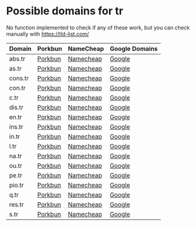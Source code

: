 # Possible domains for tr

No function implemented to check if any of these work, but you can check manually with https://tld-list.com/

| Domain | Porkbun | NameCheap | Google Domains |
|---|---|---|---|
| abs.tr | [Porkbun](https://porkbun.com/checkout/search?prb=e814663da1&tlds=&idnLanguage=&search=search&q=abs.tr) | [Namecheap](https://www.namecheap.com/domains/registration/results/?domain=abs.tr) | [Google](https://domains.google.com/registrar/search?searchTerm=abs.tr) |
| as.tr | [Porkbun](https://porkbun.com/checkout/search?prb=e814663da1&tlds=&idnLanguage=&search=search&q=as.tr) | [Namecheap](https://www.namecheap.com/domains/registration/results/?domain=as.tr) | [Google](https://domains.google.com/registrar/search?searchTerm=as.tr) |
| cons.tr | [Porkbun](https://porkbun.com/checkout/search?prb=e814663da1&tlds=&idnLanguage=&search=search&q=cons.tr) | [Namecheap](https://www.namecheap.com/domains/registration/results/?domain=cons.tr) | [Google](https://domains.google.com/registrar/search?searchTerm=cons.tr) |
| con.tr | [Porkbun](https://porkbun.com/checkout/search?prb=e814663da1&tlds=&idnLanguage=&search=search&q=con.tr) | [Namecheap](https://www.namecheap.com/domains/registration/results/?domain=con.tr) | [Google](https://domains.google.com/registrar/search?searchTerm=con.tr) |
| c.tr | [Porkbun](https://porkbun.com/checkout/search?prb=e814663da1&tlds=&idnLanguage=&search=search&q=c.tr) | [Namecheap](https://www.namecheap.com/domains/registration/results/?domain=c.tr) | [Google](https://domains.google.com/registrar/search?searchTerm=c.tr) |
| dis.tr | [Porkbun](https://porkbun.com/checkout/search?prb=e814663da1&tlds=&idnLanguage=&search=search&q=dis.tr) | [Namecheap](https://www.namecheap.com/domains/registration/results/?domain=dis.tr) | [Google](https://domains.google.com/registrar/search?searchTerm=dis.tr) |
| en.tr | [Porkbun](https://porkbun.com/checkout/search?prb=e814663da1&tlds=&idnLanguage=&search=search&q=en.tr) | [Namecheap](https://www.namecheap.com/domains/registration/results/?domain=en.tr) | [Google](https://domains.google.com/registrar/search?searchTerm=en.tr) |
| ins.tr | [Porkbun](https://porkbun.com/checkout/search?prb=e814663da1&tlds=&idnLanguage=&search=search&q=ins.tr) | [Namecheap](https://www.namecheap.com/domains/registration/results/?domain=ins.tr) | [Google](https://domains.google.com/registrar/search?searchTerm=ins.tr) |
| in.tr | [Porkbun](https://porkbun.com/checkout/search?prb=e814663da1&tlds=&idnLanguage=&search=search&q=in.tr) | [Namecheap](https://www.namecheap.com/domains/registration/results/?domain=in.tr) | [Google](https://domains.google.com/registrar/search?searchTerm=in.tr) |
| l.tr | [Porkbun](https://porkbun.com/checkout/search?prb=e814663da1&tlds=&idnLanguage=&search=search&q=l.tr) | [Namecheap](https://www.namecheap.com/domains/registration/results/?domain=l.tr) | [Google](https://domains.google.com/registrar/search?searchTerm=l.tr) |
| na.tr | [Porkbun](https://porkbun.com/checkout/search?prb=e814663da1&tlds=&idnLanguage=&search=search&q=na.tr) | [Namecheap](https://www.namecheap.com/domains/registration/results/?domain=na.tr) | [Google](https://domains.google.com/registrar/search?searchTerm=na.tr) |
| ou.tr | [Porkbun](https://porkbun.com/checkout/search?prb=e814663da1&tlds=&idnLanguage=&search=search&q=ou.tr) | [Namecheap](https://www.namecheap.com/domains/registration/results/?domain=ou.tr) | [Google](https://domains.google.com/registrar/search?searchTerm=ou.tr) |
| pe.tr | [Porkbun](https://porkbun.com/checkout/search?prb=e814663da1&tlds=&idnLanguage=&search=search&q=pe.tr) | [Namecheap](https://www.namecheap.com/domains/registration/results/?domain=pe.tr) | [Google](https://domains.google.com/registrar/search?searchTerm=pe.tr) |
| pio.tr | [Porkbun](https://porkbun.com/checkout/search?prb=e814663da1&tlds=&idnLanguage=&search=search&q=pio.tr) | [Namecheap](https://www.namecheap.com/domains/registration/results/?domain=pio.tr) | [Google](https://domains.google.com/registrar/search?searchTerm=pio.tr) |
| q.tr | [Porkbun](https://porkbun.com/checkout/search?prb=e814663da1&tlds=&idnLanguage=&search=search&q=q.tr) | [Namecheap](https://www.namecheap.com/domains/registration/results/?domain=q.tr) | [Google](https://domains.google.com/registrar/search?searchTerm=q.tr) |
| res.tr | [Porkbun](https://porkbun.com/checkout/search?prb=e814663da1&tlds=&idnLanguage=&search=search&q=res.tr) | [Namecheap](https://www.namecheap.com/domains/registration/results/?domain=res.tr) | [Google](https://domains.google.com/registrar/search?searchTerm=res.tr) |
| s.tr | [Porkbun](https://porkbun.com/checkout/search?prb=e814663da1&tlds=&idnLanguage=&search=search&q=s.tr) | [Namecheap](https://www.namecheap.com/domains/registration/results/?domain=s.tr) | [Google](https://domains.google.com/registrar/search?searchTerm=s.tr) |
